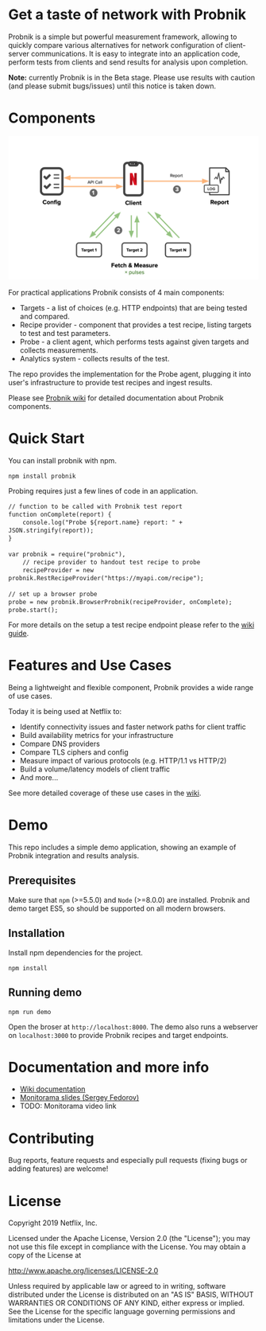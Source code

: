 Get a taste of network with Probnik
============================

Probnik is a simple but powerful measurement framework, allowing to quickly compare various alternatives for network configuration of client-server communications. It is easy to integrate into an application code, perform tests from clients and send results for analysis upon completion.

**Note:** currently Probnik is in the Beta stage. Please use results with caution (and please submit bugs/issues) until this notice is taken down.


Components
============================
![Preview1](./resources/components.png)

For practical applications Probnik consists of 4 main components:
* Targets - a list of choices (e.g. HTTP endpoints) that are being tested and compared.
* Recipe provider - component that provides a test recipe, listing targets to test and test parameters.
* Probe - a client agent, which performs tests against given targets and collects measurements.
* Analytics system - collects results of the test.

The repo provides the implementation for the Probe agent, plugging it into user's infrastructure to provide test recipes and ingest results.

Please see [Probnik wiki](https://github.com/Netflix/Probnik/wiki) for detailed documentation about Probnik components.

Quick Start
============================

You can install probnik with npm.

```
npm install probnik
```

Probing requires just a few lines of code in an application.

```
// function to be called with Probnik test report
function onComplete(report) {
    console.log("Probe ${report.name} report: " + JSON.stringify(report));
}

var probnik = require("probnic"),
    // recipe provider to handout test recipe to probe
    recipeProvider = new probnik.RestRecipeProvider("https://myapi.com/recipe");

// set up a browser probe
probe = new probnik.BrowserProbnik(recipeProvider, onComplete);
probe.start();
```

For more details on the setup a test recipe endpoint please refer to the [wiki guide](https://github.com/Netflix/probnik/wiki/Quick-Start).

Features and Use Cases
============================
Being a lightweight and flexible component, Probnik provides a wide range of use cases.

Today it is being used at Netflix to:
* Identify connectivity issues and faster network paths for client traffic
* Build availability metrics for your infrastructure
* Compare DNS providers
* Compare TLS ciphers and config
* Measure impact of various protocols (e.g. HTTP/1.1 vs HTTP/2)
* Build a volume/latency models of client traffic
* And more...

See more detailed coverage of these use cases in the [wiki](https://github.com/Netflix/probnik/wiki/Use-cases).

Demo 
============================
This repo includes a simple demo application, showing an example of Probnik integration and results analysis.

## Prerequisites
Make sure that `npm` (>=5.5.0) and `Node` (>=8.0.0) are installed.
Probnik and demo target ES5, so should be supported on all modern browsers.

## Installation

Install npm dependencies for the project.

```
npm install
```

## Running demo
```
npm run demo
```

Open the broser at `http://localhost:8000`. The demo also runs a webserver on `localhost:3000` to provide Probnik recipes and target endpoints.

Documentation and more info
============================
* [Wiki documentation](https://github.com/Netflix/Probnik/wiki)
* [Monitorama slides (Sergey Fedorov)](https://bit.ly/sfedorov-monitorama-pdx-19)
* TODO: Monitorama video link

Contributing
============================
Bug reports, feature requests and especially pull requests (fixing bugs or adding features) are welcome!

License
============================
Copyright 2019 Netflix, Inc.

Licensed under the Apache License, Version 2.0 (the "License"); you may not use this file except in compliance with the License. You may obtain a copy of the License at

http://www.apache.org/licenses/LICENSE-2.0

Unless required by applicable law or agreed to in writing, software distributed under the License is distributed on an "AS IS" BASIS, WITHOUT WARRANTIES OR CONDITIONS OF ANY KIND, either express or implied. See the License for the specific language governing permissions and limitations under the License.
